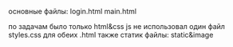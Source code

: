 основные файлы: login.html main.html

по задачам было только html&css
js не использовал
один файл styles.css для обеих .html
также статик файлы: static&image
